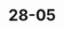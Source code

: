 # 28-05
<!-- Excercise Instructions -->
<!--==== Array exercise=======

- Make a repository and send it link over Slack.
Please create an array called data with the following elements your firstName, 4, 6, 9, 11, and lastName
1. Add your age, it should be the last element with an array
2. display all the current elements
3. Create a variable that just holds the data array of type of numbers.
4. Use an array method to show a single value if it is found.
5. Show the value's index that was retrieved on question 4.
6. Show just the total of all the numbers from the data array.
7. Which two features enable you to merge arrays and generate a new array?
8. Retrieve only the elements from index 1 through 3 -->